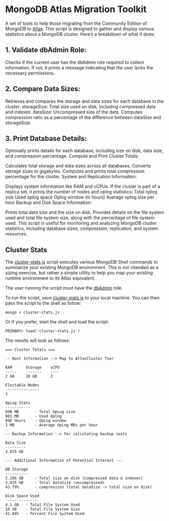 # MongoDB Atlas Migration Toolkit

A set of tools to help those migrating from the Community Edition of MongoDB to [Atlas](https://www.mongodb.com/cloud/atlas).
This script is designed to gather and display various statistics about a MongoDB cluster. Here’s a breakdown of what it does:

## 1. Validate dbAdmin Role:

Checks if the current user has the dbAdmin role required to collect information. If not, it prints a message indicating that the user lacks the necessary permissions.

## 2. Compare Data Sizes:
Retrieves and compares the storage and data sizes for each database in the cluster:
storageSize: Total size used on disk, including compressed data and indexes.
dataSize: Uncompressed size of the data.
Computes compression ratio as a percentage of the difference between dataSize and storageSize.

## 3. Print Database Details:
Optionally prints details for each database, including size on disk, data size, and compression percentage.
Compute and Print Cluster Totals:

Calculates total storage and data sizes across all databases.
Converts storage sizes to gigabytes.
Computes and prints total compression percentage for the cluster.
System and Replication Information:

Displays system information like RAM and vCPUs.
If the cluster is part of a replica set, it prints the number of nodes and oplog statistics:
Total oplog size
Used oplog space
Oplog window (in hours)
Average oplog size per hour
Backup and Disk Space Information:

Prints total data size and the size on disk.
Provides details on the file system used and total file system size, along with the percentage of file system used.
This script is useful for monitoring and analyzing MongoDB cluster statistics, including database sizes, compression, replication, and system resources.

## Cluster Stats
The [cluster-stats.js](cluster-stats.js) script executes various MongoDB Shell commands to summarize your existing MongoDB environment. This is not intended as a sizing exercise, but rather a simple utility to help you map your existing runtime environment to its Atlas equivalent. 

The user running the script must have the [dbAdmin](https://docs.mongodb.com/manual/reference/built-in-roles/#dbAdmin) role.

To run the script, save [cluster-stats.js](https://raw.githubusercontent.com/wbleonard/atlas-migration-toolkit/master/cluster-stats.js) to your local machine. You can then pass the script to the shell as follow:

```
mongo < cluster-stats.js
```
Or if you prefer, start the shell and load the script:
```
PRIMARY> load('cluster-stats.js')
```

The results will look as follows:

```
=== Cluster Totals ===

-- Host Information --> Map to AtlasCluster Tier

RAM 	 Storage    vCPU
----- 	 -------    ----
2 GB 	 10 GB 	    2

Electable Nodes
---------------
3

OpLog Stats
-----------
990 MB 		 - Total OpLog size
983 MB 		 - Used Oplog
846 Hours 	 - OpLog window
1 MB 		 - Average OpLog MBs per hour

-- Backup Information --> For calculating backup costs

Data Size
---------
3.835 GB

--- Additional Information of Potential Interest ---

DB Storage
----------
2.296 GB 	 - Total size on disk (compressed data & indexes)
3.835 GB 	 - Total dataSize (uncompressed)
43.79% 		 - compression (total dataSize -> total size on disk)

Disk Space Used
---------------
4.1 GB 	 - Total File System Used
10 GB 	 - Total File System Size
41.04% 	 - Percent File System Used
```




